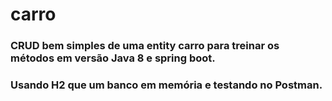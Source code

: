 # carro
### CRUD bem simples de uma entity carro para treinar os métodos em versão Java 8 e spring boot.
### Usando H2 que um banco em memória e testando no Postman.

